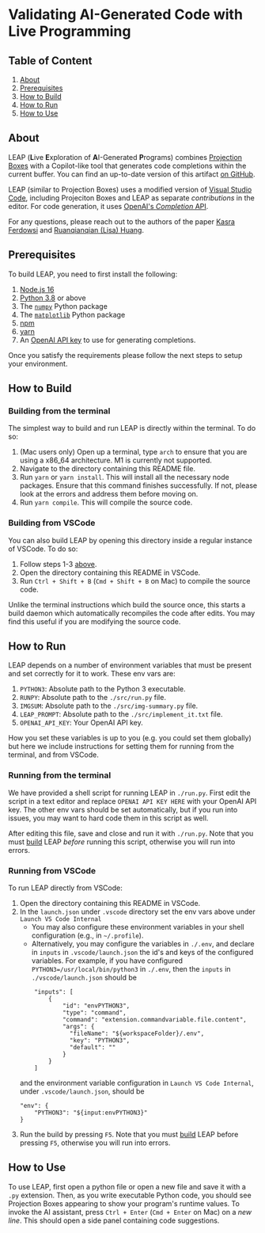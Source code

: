# Validating AI-Generated Code with Live Programming

## Table of Content
1. [About](#about)
1. [Prerequisites](#prerequisites)
2. [How to Build](#how-to-build)
3. [How to Run](#how-to-run)
4. [How to Use](#how-to-use)

## About
LEAP (**L**ive **E**xploration of **A**I-Generated **P**rograms) combines [Projection Boxes](https://dl.acm.org/doi/10.1145/3313831.3376494) with a Copilot-like tool that generates code completions within the current buffer. You can find an up-to-date version of this artifact [on GitHub](https://github.com/KasraF/LEAP-Artifact).

LEAP (similar to Projection Boxes) uses a modified version of [Visual Studio Code](https://github.com/microsoft/vscode), including Projeciton Boxes and LEAP as separate _contributions_ in the editor. For code generation, it uses [OpenAI's _Completion_ API](https://platform.openai.com/docs/api-reference/completions).

For any questions, please reach out to the authors of the paper [Kasra Ferdowsi](mailto:kferdows@ucsd.edu) and [Ruanqianqian (Lisa) Huang](mailto:r6huang@ucsd.edu).

## Prerequisites
To build LEAP, you need to first install the following:

1. [Node.js 16](https://nodejs.org/en/about/previous-releases)
2. [Python 3.8](https://www.python.org/downloads/) or above
3. The [`numpy`](https://pypi.org/project/numpy/) Python package
4. The [`matplotlib`](https://pypi.org/project/matplotlib/) Python package
3. [npm](https://nodejs.org/en/download/package-manager)
4. [yarn](https://classic.yarnpkg.com/en/)
5. An [OpenAI API key](https://platform.openai.com/docs/api-reference/authentication) to use for generating completions.

Once you satisfy the requirements please follow the next steps to setup your environment.

## How to Build

### Building from the terminal
The simplest way to build and run LEAP is directly within the terminal. To do so:

1. (Mac users only) Open up a terminal, type `arch` to ensure that you are using a x86_64 architecture. M1 is currently not supported.
2. Navigate to the directory containing this README file.
3. Run `yarn` or `yarn install`. This will install all the necessary node packages. Ensure that this command finishes successfully. If not, please look at the errors and address them before moving on.
4. Run `yarn compile`. This will compile the source code.

### Building from VSCode
You can also build LEAP by opening this directory inside a regular instance of VSCode. To do so:

1. Follow steps 1-3 [above](#building-from-the-terminal).
2. Open the directory containing this README in VSCode.
3. Run `Ctrl + Shift + B` (`Cmd + Shift + B` on Mac) to compile the source code.

Unlike the terminal instructions which build the source once, this starts a build daemon which automatically recompiles the code after edits. You may find this useful if you are modifying the source code.

## How to Run

LEAP depends on a number of environment variables that must be present and set correctly for it to work. These env vars are:

1. `PYTHON3`: Absolute path to the Python 3 executable.
2. `RUNPY`: Absolute path to the `./src/run.py` file.
3. `IMGSUM`: Absolute path to the `./src/img-summary.py` file.
4. `LEAP_PROMPT`: Absolute path to the `./src/implement_it.txt` file.
5. `OPENAI_API_KEY`: Your OpenAI API key.

How you set these variables is up to you (e.g. you could set them globally) but here we include instructions for setting them for running from the terminal, and from VSCode.

### Running from the terminal
We have provided a shell script for running LEAP in `./run.py`. First edit the script in a text editor and replace `OPENAI API KEY HERE` with your OpenAI API key. The other env vars should be set automatically, but if you run into issues, you may want to hard code them in this script as well.

After editing this file, save and close and run it with `./run.py`. Note that you must [build](#how-to-build) LEAP _before_ running this script, otherwise you will run into errors.

### Running from VSCode
To run LEAP directly from VSCode:

1. Open the directory containing this README in VSCode.
2. In the `launch.json` under `.vscode` directory set the env vars above under `Launch VS Code Internal`
	- You may also configure these environment variables in your shell configuration (e.g., in `~/.profile`).
	- Alternatively, you may configure the variables in `./.env`, and declare in `inputs` in `.vscode/launch.json` the id's and keys of the configured variables. For example, if you have configured `PYTHON3=/usr/local/bin/python3` in `./.env`, then the `inputs` in `./vscode/launch.json` should be
	```
		"inputs": [
			{
				"id": "envPYTHON3",
				"type": "command",
				"command": "extension.commandvariable.file.content",
				"args": {
				  "fileName": "${workspaceFolder}/.env",
				  "key": "PYTHON3",
				  "default": ""
				}
			}
		]
	```
	and the environment variable configuration in `Launch VS Code Internal`, under `.vscode/launch.json`, should be
	```
	"env": {
		"PYTHON3": "${input:envPYTHON3}"
	}
	```
3. Run the build by pressing `F5`. Note that you must [build](#how-to-build) LEAP before pressing `F5`, otherwise you will run into errors.

## How to Use
To use LEAP, first open a python file or open a new file and save it with a `.py` extension. Then, as you write executable Python code, you should see Projection Boxes appearing to show your program's runtime values. To invoke the AI assistant, press `Ctrl + Enter` (`Cmd + Enter` on Mac) on a _new line_. This should open a side panel containing code suggestions.
